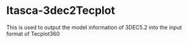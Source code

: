 # Itasca-3dec2Tecplot
This is used to output the model information of 3DEC5.2  into the input format of Tecplot360
